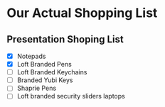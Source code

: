 # Our Actual Shopping List

## Presentation Shoping List
- [x] Notepads
- [X] Loft Branded Pens
- [ ] Loft Branded Keychains
- [ ] Branded Yubi Keys
- [ ] Shaprie Pens
- [ ] Loft branded security sliders laptops
